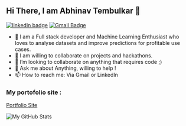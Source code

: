 ## Hi There, I am Abhinav Tembulkar 👋 

[![linkedin badge](https://img.shields.io/badge/abhinavtembulkar-30302f?style=flat&logo=linkedin)](https://www.linkedin.com/in/abhinav-tembulkar-12b665150/)
[![Gmail Badge](https://img.shields.io/badge/abhinavtembulkar-30302f?style=flat&logo=gmail)](mailto:abhinavtembulkar@gmail.com)

- 🔭 I am a Full stack developer and Machine Learning Enthusiast who loves to analyse datasets and improve predictions for profitable use cases.
- 🌱 I am willing to collaborate on projects and hackathons.
- 👯 I’m looking to collaborate on anything that requires code ;)
- 💬 Ask me about Anything, willing to help !
- 📫 How to reach me: Via Gmail or LinkedIn

### My portofolio site :
<a href='https://abhinavtembulkar.github.io/Portfolio/'>Portfolio Site</a>



![My GitHub Stats](https://github-readme-stats.vercel.app/api?username=abhinavtembulkar&hide=[%22issues%22,%22contribs%22]&show_icons=true&title_color=fff&icon_color=79ff97&text_color=9f9f9f&bg_color=151515)
